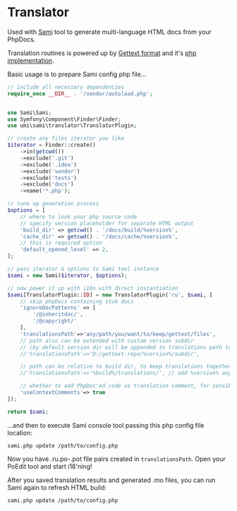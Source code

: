 # Translator

Used with [Sami](https://github.com/fabpot/Sami) tool to generate multi-language HTML docs from your PhpDocs.

Translation routines is powered up by [Gettext format](http://www.gnu.org/software/gettext/) and it's [php implementation](https://github.com/oscarotero/Gettext).

Basic usage is to prepare Sami config php file...

```php
// include all necessary dependencies
require_once __DIR__ . '/vendor/autoload.php';


use Sami\Sami;
use Symfony\Component\Finder\Finder;
use umi\sami\translator\TranslatorPlugin;

// create any files iterator you like
$iterator = Finder::create()
    ->in(getcwd())
    ->exclude('.git')
    ->exclude('.idea')
    ->exclude('vendor')
    ->exclude('tests')
    ->exclude('docs')
    ->name('*.php');

// tune up generation process
$options = [
    // where to look your php source code
    // specify version placeholder for separate HTML output
    'build_dir' => getcwd() . '/docs/build/%version%',
    'cache_dir' => getcwd() . '/docs/cache/%version%',
    // this is required option
    'default_opened_level' => 2,
];

// pass iterator & options to Sami tool instance
$sami = new Sami($iterator, $options);

// now power it up with i18n with direct instantiation
$sami[TranslatorPlugin::ID] = new TranslatorPlugin('ru', $sami, [
    // skip phpDocs containing stub docs
    'ignoreDocPatterns' => [
        '/@inheritdoc/',
        '/@copyright/'
    ],
    'translationsPath'=>'any/path/you/want/to/keep/gettext/files',
    // path also can be extended with custom version subdir
    // (by default version dir will be appended to translations path to avoid data losing)
    //'translationsPath'=>'D:/gettext-repo/%version%/subdir',

    // path can be relative to build dir, to keep translations together with API build
    //'translationsPath'=>'%build%/translations/', // add %version% anywhere, to your taste

    // whether to add PhpDoc'ed code as translation comment, for sensible human-translating
    'useContextComments'=> true
]);

return $sami;
```

...and then to execute Sami console tool passing this php config file location:

```
sami.php update /path/to/config.php
```

Now you have .ru.po-.pot file pairs created in `translationsPath`. Open your PoEdit tool and start i18'ning!

After you saved translation results and generated .mo files, you can run Sami again to refresh HTML build:

```
sami.php update /path/to/config.php
```